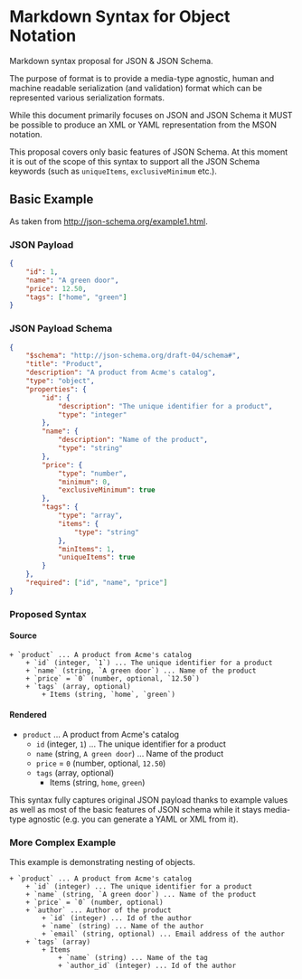 # Markdown Syntax for Object Notation
Markdown syntax proposal for JSON & JSON Schema.

The purpose of format is to provide a media-type agnostic, human and machine readable serialization (and validation) format which can be represented various serialization formats.

While this document primarily focuses on JSON and JSON Schema it MUST be possible to produce an XML or YAML representation from the MSON notation.

This proposal covers only basic features of JSON Schema. At this moment it is out of the scope of this syntax to support all the JSON Schema keywords (such as `uniqueItems`, `exclusiveMinimum` etc.).

## Basic Example
As taken from <http://json-schema.org/example1.html>.

### JSON Payload

```json
{
    "id": 1,
    "name": "A green door",
    "price": 12.50,
    "tags": ["home", "green"]
}
```

### JSON Payload Schema

```json
{
    "$schema": "http://json-schema.org/draft-04/schema#",
    "title": "Product",
    "description": "A product from Acme's catalog",
    "type": "object",
    "properties": {
        "id": {
            "description": "The unique identifier for a product",
            "type": "integer"
        },
        "name": {
            "description": "Name of the product",
            "type": "string"
        },
        "price": {
            "type": "number",
            "minimum": 0,
            "exclusiveMinimum": true
        },
        "tags": {
            "type": "array",
            "items": {
                "type": "string"
            },
            "minItems": 1,
            "uniqueItems": true
        }
    },
    "required": ["id", "name", "price"]
}
```

### Proposed Syntax
#### Source

```
+ `product` ... A product from Acme's catalog
    + `id` (integer, `1`) ... The unique identifier for a product
    + `name` (string, `A green door`) ... Name of the product
    + `price` = `0` (number, optional, `12.50`)
    + `tags` (array, optional)
        + Items (string, `home`, `green`)
```

#### Rendered

+ `product` ... A product from Acme's catalog
    + `id` (integer, `1`) ... The unique identifier for a product
    + `name` (string, `A green door`) ... Name of the product
    + `price` = `0` (number, optional, `12.50`)
    + `tags` (array, optional)
        + Items (string, `home`, `green`)

This syntax fully captures original JSON payload thanks to example values as well as most of the basic features of JSON schema while it stays media-type agnostic (e.g. you can generate a YAML or XML from it).

### More Complex Example
This example is demonstrating nesting of objects.

```
+ `product` ... A product from Acme's catalog
    + `id` (integer) ... The unique identifier for a product
    + `name` (string, `A green door`) ... Name of the product
    + `price` = `0` (number, optional)
    + `author` ... Author of the product
        + `id` (integer) ... Id of the author
        + `name` (string) ... Name of the author 
        + `email` (string, optional) ... Email address of the author
    + `tags` (array)
        + Items
            + `name` (string) ... Name of the tag
            + `author_id` (integer) ... Id of the author
```